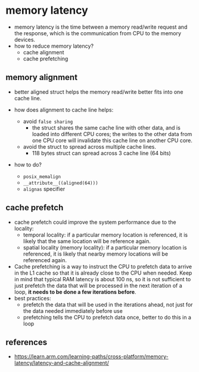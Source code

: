 # memory latency
* memory latency is the time between a memory read/write request and the response, which is the communication from CPU to the memory devices.
* how to reduce memory latency?
   * cache alignment
   * cache prefetching

## memory alignment
* better aligned struct helps the memory read/write better fits into one cache line.
* how does alignment to cache line helps:
    * avoid `false sharing`
        * the struct shares the same cache line with other data, and is loaded into different CPU cores; the writes to the other data from one CPU core will invalidate this cache line on another CPU core.
    * avoid the struct to spread across multiple cache lines.
        * 118 bytes struct can spread across 3 cache line (64 bits)

* how to do?
    * `posix_memalign`
    * `__attribute__((aligned(64)))`
    * `alignas` specifier

## cache prefetch

* cache prefetch could improve the system performance due to the locality:
    * temporal locality: if a particular memory location is referenced, it is likely that the same location will be reference again.
    * spatial locality (memory locality): if a particular memory location is referenced, it is likely that nearby memory locations will be referenced again.
*  Cache prefetching is a way to instruct the CPU to prefetch data to arrive in the L1 cache so that it is already close to the CPU when needed. Keep in mind that typical RAM latency is about 100 ns, so it is not sufficient to just prefetch the data that will be processed in the next iteration of a loop, **it needs to be done a few iterations before**.
* best practices:
    * prefetch the data that will be used in the iterations ahead, not just for the data needed immediately before use
    * prefetching tells the CPU to prefetch data once, better to do this in a loop

## references
* https://learn.arm.com/learning-paths/cross-platform/memory-latency/latency-and-cache-alignment/
